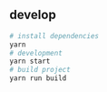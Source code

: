 ## develop

```bash
# install dependencies
yarn
# development
yarn start
# build project
yarn run build
```
